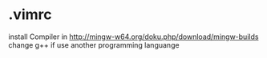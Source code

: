 # .vimrc
install Compiler in http://mingw-w64.org/doku.php/download/mingw-builds
change g++ if use another programming languange
